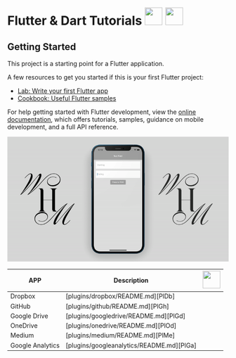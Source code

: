 # Flutter & Dart Tutorials <img src="https://miro.medium.com/max/1000/1*ilC2Aqp5sZd1wi0CopD1Hw.png" height="40" width="40" > <img src="https://upload.wikimedia.org/wikipedia/commons/7/7e/Dart-logo.png" height="40" width="40" >





## Getting Started

This project is a starting point for a Flutter application.

A few resources to get you started if this is your first Flutter project:

- [Lab: Write your first Flutter app](https://docs.flutter.dev/get-started/codelab)
- [Cookbook: Useful Flutter samples](https://docs.flutter.dev/cookbook)

For help getting started with Flutter development, view the
[online documentation](https://docs.flutter.dev/), which offers tutorials,
samples, guidance on mobile development, and a full API reference.


![Alt Text](https://github.com/mehdihosseinimoghadam/MHM-Flutter/blob/main/Flutter%20Text%20Field/text%20field%20flutter.gif)


| APP | Description |<img src="https://www.freepnglogos.com/uploads/youtube-logo-hd-8.png" height="40" width="40" >|
| ------ | ------ |------|
| Dropbox | [plugins/dropbox/README.md][PlDb] ||
| GitHub | [plugins/github/README.md][PlGh] ||
| Google Drive | [plugins/googledrive/README.md][PlGd] ||
| OneDrive | [plugins/onedrive/README.md][PlOd] ||
| Medium | [plugins/medium/README.md][PlMe] ||
| Google Analytics | [plugins/googleanalytics/README.md][PlGa] ||

